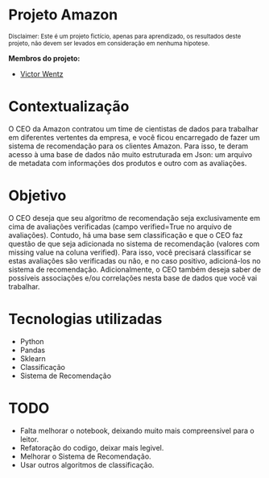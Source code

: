 # Projeto Amazon
<sub>Disclaimer: Este é um projeto fictício, apenas para aprendizado, os resultados deste projeto, não devem ser levados em consideração em nenhuma hipotese.</sub>

**Membros do projeto:**
- [Victor Wentz](https://www.linkedin.com/in/victor-wentz/)


# Contextualização

O CEO da Amazon contratou um time de cientistas de dados para trabalhar em diferentes vertentes da empresa, e você ficou encarregado de fazer um sistema de recomendação para os clientes Amazon. Para isso, te deram acesso à uma base de dados não muito estruturada em Json: um arquivo de metadata com informações dos produtos e outro com as avaliações.


# Objetivo

O CEO deseja que seu algoritmo de recomendação seja exclusivamente em cima de avaliações verificadas (campo verified=True no arquivo de avaliações). Contudo, há uma base sem classificação e que o CEO faz questão de que seja adicionada no sistema de recomendação (valores com missing value na coluna verified). Para isso, você precisará classificar se estas avaliações são verificadas ou não, e no caso positivo, adicioná-los no sistema de recomendação. Adicionalmente, o CEO também deseja saber de possíveis associações e/ou correlações nesta base de dados que você vai trabalhar.


# Tecnologias utilizadas
 - Python
 - Pandas
 - Sklearn
 - Classificação
 - Sistema de Recomendação

# TODO
- Falta melhorar o notebook, deixando muito mais compreensivel para o leitor.
- Refatoração do codigo, deixar mais legivel.
- Melhorar o Sistema de Recomendação.
- Usar outros algoritmos de classificação.
